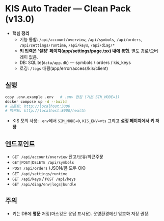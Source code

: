 # KIS Auto Trader — Clean Pack (v13.0)

- **핵심 정리**
  - 기능 통합: `/api/account/overview`, `/api/symbols`, `/api/orders`, `/api/settings/runtime`, `/api/keys`, `/api/diag/*`
  - **키 입력은 '설정' 페이지(app/settings/page.tsx) 내에 통합**. 별도 경로/오버레이 없음.
  - DB: SQLite(`data/app.db`) — symbols / orders / kis_keys
  - 로깅: `/logs` 매핑(app/error/access/kis/client)

## 실행
```bash
copy .env.example .env   # .env 편집 (기본 SIM_MODE=1)
docker compose up -d --build
# 프론트: http://localhost:3000
# 백엔드: http://localhost:8000/health
```
- KIS 모의 사용: `.env`에서 `SIM_MODE=0`, `KIS_ENV=vts` 그리고 **설정 페이지에서 키 저장**

## 엔드포인트
- `GET /api/account/overview`  잔고/보유/최근주문
- `GET|POST|DELETE /api/symbols`
- `POST /api/orders`           (JSON/폼 모두 OK)
- `GET /api/settings/runtime`
- `GET /api/keys` / `POST /api/keys`
- `GET /api/diag/env|logs|bundle`

## 주의
- 키는 DB에 **평문** 저장(마스킹은 응답 표시용). 운영환경에선 암호화 저장 권장.
